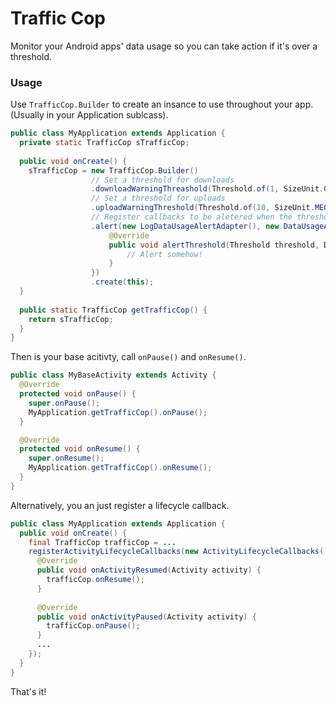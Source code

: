 Traffic Cop
==========

Monitor your Android apps' data usage so you can take action if it's over a threshold.

### Usage
Use `TrafficCop.Builder` to create an insance to use throughout your app. (Usually in your Application sublcass).

```java
public class MyApplication extends Application {
  private static TrafficCop sTrafficCop;
  
  public void onCreate() {
    sTrafficCop = new TrafficCop.Builder()
                  // Set a threshold for downloads
                  .downloadWarningThreashold(Threshold.of(1, SizeUnit.GIGABYTE).per(1, TimeUnit.WEEK))
                  // Set a threshold for uploads
                  .uploadWarningThreshold(Threshold.of(10, SizeUnit.MEGABYTES).per(TimeUnit.HOUR))
                  // Register callbacks to be aletered when the threshold is hit
                  .alert(new LogDataUsageAlertAdapter(), new DataUsageAlertAdapter() {
                      @Override
                      public void alertThreshold(Threshold threshold, DataUsage dataUsage) {
                          // Alert somehow!
                      }
                  })
                  .create(this);
  }
  
  public static TrafficCop getTrafficCop() {
    return sTrafficCop;
  }
}
```

Then is your base acitivty, call `onPause()` and `onResume()`.

```java
public class MyBaseActivity extends Activity {
  @Override
  protected void onPause() {
    super.onPause();
    MyApplication.getTrafficCop().onPause();
  }

  @Override
  protected void onResume() {
    super.onResume();
    MyApplication.getTrafficCop().onResume();
  }
}
```

Alternatively, you an just register a lifecycle callback.
```java
public class MyApplication extends Application {
  public void onCreate() {
    final TrafficCop trafficCop = ...
    registerActivityLifecycleCallbacks(new ActivityLifecycleCallbacks() {
      @Override
      public void onActivityResumed(Activity activity) {
        trafficCop.onResume();
      }
  
      @Override
      public void onActivityPaused(Activity activity) {
        trafficCop.onPause();
      }
      ...
    });
  }
}
```

That's it!
